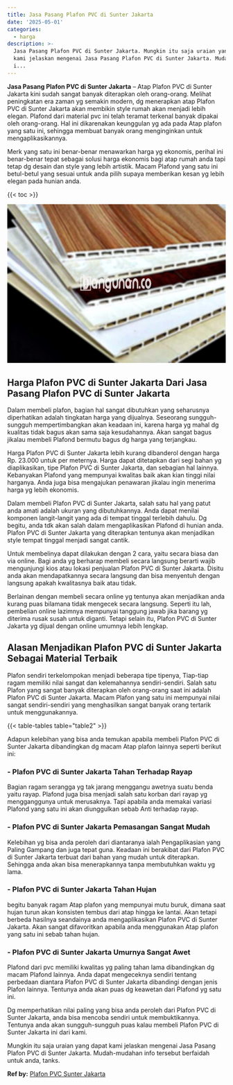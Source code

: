 ```yaml
---
title: Jasa Pasang Plafon PVC di Sunter Jakarta
date: '2025-05-01'
categories:
  - harga
description: >-
  Jasa Pasang Plafon PVC di Sunter Jakarta. Mungkin itu saja uraian yang dapat
  kami jelaskan mengenai Jasa Pasang Plafon PVC di Sunter Jakarta. Mudah-mudahan
  i...
---
```


**Jasa Pasang Plafon PVC di Sunter Jakarta** – Atap Plafon PVC di Sunter Jakarta kini sudah sangat banyak diterapkan oleh orang-orang. Melihat peningkatan era zaman yg semakin modern, dg menerapkan atap Plafon PVC di Sunter Jakarta akan membikin style rumah akan menjadi lebih elegan. Plafond dari material pvc ini telah teramat terkenal banyak dipakai oleh orang-orang. Hal ini dikarenakan keunggulan yg ada pada Atap plafon yang satu ini, sehingga membuat banyak orang menginginkan untuk mengaplikasikannya.

Merk yang satu ini benar-benar menawarkan harga yg ekonomis, perihal ini benar-benar tepat sebagai solusi harga ekonomis bagi atap rumah anda tapi tetap dg desain dan style yang lebih artistik. Macam Plafond yang satu ini betul-betul yang sesuai untuk anda pilih supaya memberikan kesan yg lebih elegan pada hunian anda.

{{< toc >}}

![Jasa Pasang Plafon PVC di Sunter Jakarta](/images/flafond-pvc-murah12.png)

## Harga Plafon PVC di Sunter Jakarta Dari Jasa Pasang Plafon PVC di Sunter Jakarta

Dalam membeli plafon, bagian hal sangat dibutuhkan yang seharusnya diperhatikan adalah tingkatan harga yang dijualnya. Seseorang sungguh-sungguh mempertimbangkan akan keadaan ini, karena harga yg mahal dg kualitas tidak bagus akan sama saja kesudahannya. Akan sangat bagus jikalau membeli Plafond bermutu bagus dg harga yang terjangkau.

Harga Plafon PVC di Sunter Jakarta lebih kurang dibanderol dengan harga Rp. 23.000 untuk per meternya. Harga dapat ditetapkan dari segi bahan yg diaplikasikan, tipe Plafon PVC di Sunter Jakarta, dan sebagian hal lainnya. Kebanyakan Plafond yang mempunyai kwalitas baik akan kian tinggi nilai harganya. Anda juga bisa mengajukan penawaran jikalau ingin menerima harga yg lebih ekonomis.

Dalam membeli Plafon PVC di Sunter Jakarta, salah satu hal yang patut anda amati adalah ukuran yang dibutuhkannya. Anda dapat menilai komponen langit-langit yang ada di tempat tinggal terlebih dahulu. Dg begitu, anda tdk akan salah dalam mengaplikasikan Plafond di hunian anda. Plafon PVC di Sunter Jakarta yang diterapkan tentunya akan menjadikan style tempat tinggal menjadi sangat cantik.

Untuk membelinya dapat dilakukan dengan 2 cara, yaitu secara biasa dan via online. Bagi anda yg berharap membeli secara langsung berarti wajib mengunjungi kios atau lokasi penjualan Plafon PVC di Sunter Jakarta. Disitu anda akan mendapatkannya secara langsung dan bisa menyentuh dengan langsung apakah kwalitasnya baik atau tidak.

Berlainan dengan membeli secara online yg tentunya akan menjadikan anda kurang puas bilamana tidak mengecek secara langsung. Seperti itu lah, pembelian online lazimnya mempunyai tanggung jawab jika barang yg diterima rusak susah untuk diganti. Tetapi selain itu, Plafon PVC di Sunter Jakarta yg dijual dengan online umumnya lebih lengkap.

## Alasan Menjadikan Plafon PVC di Sunter Jakarta Sebagai Material Terbaik

Plafon sendiri terkelompokan menjadi beberapa tipe tipenya, Tiap-tiap ragam memiliki nilai sangat dan kelemahannya sendiri-sendiri. Salah satu Plafon yang sangat banyak diterapkan oleh orang-orang saat ini adalah Plafon PVC di Sunter Jakarta. Macam Plafon yang satu ini mempunyai nilai sangat sendiri-sendiri yang menghasilkan sangat banyak orang tertarik untuk menggunakannya.

{{< table-tables table="table2" >}}

Adapun kelebihan yang bisa anda temukan apabila membeli Plafon PVC di Sunter Jakarta dibandingkan dg macam Atap plafon lainnya seperti berikut ini:

### \- Plafon PVC di Sunter Jakarta Tahan Terhadap Rayap

Bagian ragam serangga yg tak jarang menggangu awetnya suatu benda yaitu rayap. Plafond juga bisa menjadi salah satu korban dari rayap yg mengganggunya untuk merusaknya. Tapi apabila anda memakai variasi Plafond yang satu ini akan diunggulkan sebab Anti terhadap rayap.

### \- Plafon PVC di Sunter Jakarta Pemasangan Sangat Mudah

Kelebihan yg bisa anda peroleh dari diantaranya ialah Pengaplikasian yang Paling Gampang dan juga tepat guna. Keadaan ini berakibat dari Plafon PVC di Sunter Jakarta terbuat dari bahan yang mudah untuk diterapkan. Sehingga anda akan bisa menerapkannya tanpa membutuhkan waktu yg lama.

### \- Plafon PVC di Sunter Jakarta Tahan Hujan

begitu banyak ragam Atap plafon yang mempunyai mutu buruk, dimana saat hujan turun akan konsisten tembus dari atap hingga ke lantai. Akan tetapi berbeda hasilnya seandainya anda mengaplikasikan Plafon PVC di Sunter Jakarta. Akan sangat difavoritkan apabila anda menggunakan Atap plafon yang satu ini sebab tahan hujan.

### \- Plafon PVC di Sunter Jakarta Umurnya Sangat Awet

Plafond dari pvc memiliki kwalitas yg paling tahan lama dibandingkan dg macam Plafond lainnya. Anda dapat mengeceknya sendiri tentang perbedaan diantara Plafon PVC di Sunter Jakarta dibandingi dengan jenis Plafon lainnya. Tentunya anda akan puas dg keawetan dari Plafond yg satu ini.

Dg memperhatikan nilai paling yang bisa anda peroleh dari Plafon PVC di Sunter Jakarta, anda bisa mencoba sendiri untuk membuktikannya. Tentunya anda akan sungguh-sungguh puas kalau membeli Plafon PVC di Sunter Jakarta ini dari kami.

Mungkin itu saja uraian yang dapat kami jelaskan mengenai Jasa Pasang Plafon PVC di Sunter Jakarta. Mudah-mudahan info tersebut berfaidah untuk anda, tanks.

**Ref by:** [Plafon PVC Sunter Jakarta](https://id.wikipedia.org/wiki/Plafon)
